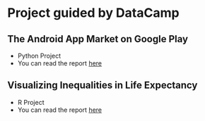 # Project guided by DataCamp
## The Android App Market on Google Play
- Python Project
- You can read the report [here](https://github.com/davidimago/datacamp_project/blob/main/The%20Android%20App%20Market%20on%20Google%20Play/README.md)

## Visualizing Inequalities in Life Expectancy
- R Project
- You can read the report [here](https://github.com/davidimago/datacamp_project/blob/main/Visualizing%20Inequalities%20in%20Life%20Expectancy/README.md)
